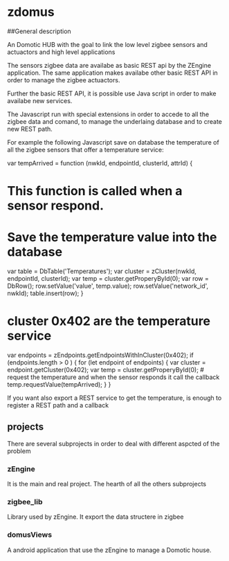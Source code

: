# zdomus

##General description

An Domotic HUB with the goal to link the low level zigbee sensors and actuactors and high level applications

The sensors zigbee data are availabe as basic REST api by the ZEngine application. The same application makes availabe other basic REST API in order to manage the zigbee actuactors.

Further the basic REST API, it is possible use Java script in order to make availabe new services.

The Javascript run with special extensions in order to accede to all the zigbee data and comand, to manage the underlaing database and to create new REST path.

For example the following Javascript save on database the temperature of all the zigbee sensors that offer a temperature service:


var tempArrived = function (nwkId, endpointId, clusterId, attrId) {
  # This function is called when a sensor respond.
  # Save the temperature value into the database
   var table = DbTable('Temperatures');
    var cluster = zCluster(nwkId, endpointId, clusterId);
    var temp = cluster.getProperyById(0);
    var row = DbRow();
    row.setValue('value', temp.value);
    row.setValue('network_id', nwkId);
    table.insert(row);
}

# cluster 0x402 are the temperature service
var endpoints = zEndpoints.getEndpointsWithInCluster(0x402);
if (endpoints.length > 0 ) {
    for (let endpoint of endpoints) {
        var cluster = endpoint.getCluster(0x402);
        var temp = cluster.getProperyById(0);
        # request the temperature and when the sensor responds it call the callback 
        temp.requestValue(tempArrived);
    }
}



If you want also export a REST service to get the temperature, is enough to register a REST path and a callback



## projects
There are several subprojects in order to deal with different aspcted of the problem

### zEngine
It is the main and real project. The hearth of all the others subprojects

### zigbee_lib
Library used by zEngine. It export the data structere in zigbee

### domusViews
A android application that use the zEngine to manage a Domotic house.









